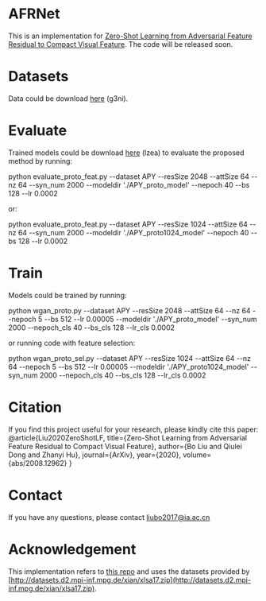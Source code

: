 # AFRNet
This is an implementation for [Zero-Shot Learning from Adversarial Feature Residual to Compact Visual Feature](https://arxiv.org/submit/3344955/view).
The code will be released soon.

# Datasets
Data could be download [here](https://pan.baidu.com/s/1Swib6P5fbAWOI_LrK3ND0Q) (g3ni).

# Evaluate
Trained models could be download [here](https://pan.baidu.com/s/1CjjJwlYim-BOiTi04WXmFA) (lzea) to evaluate the proposed method by running:

python evaluate_proto_feat.py --dataset APY --resSize 2048 --attSize 64 --nz 64 --syn_num 2000 --modeldir './APY_proto_model' --nepoch 40 --bs 128 --lr 0.0002

or:

python evaluate_proto_feat.py --dataset APY --resSize 1024 --attSize 64 --nz 64 --syn_num 2000 --modeldir './APY_proto1024_model' --nepoch 40 --bs 128 --lr 0.0002

# Train
Models could be trained by running:

python wgan_proto.py --dataset APY --resSize 2048 --attSize 64 --nz 64 --nepoch 5 --bs 512 --lr 0.00005 --modeldir './APY_proto_model' --syn_num 2000 --nepoch_cls 40 --bs_cls 128 --lr_cls 0.0002

or running code with feature selection:

python wgan_proto_sel.py --dataset APY --resSize 1024 --attSize 64 --nz 64 --nepoch 5 --bs 512 --lr 0.00005 --modeldir './APY_proto1024_model' --syn_num 2000 --nepoch_cls 40 --bs_cls 128 --lr_cls 0.0002

# Citation
If you find this project useful for your research, please kindly cite this paper:
@article{Liu2020ZeroShotLF,
  title={Zero-Shot Learning from Adversarial Feature Residual to Compact Visual Feature},
  author={Bo Liu and Qiulei Dong and Zhanyi Hu},
  journal={ArXiv},
  year={2020},
  volume={abs/2008.12962}
}

# Contact
If you have any questions, please contact liubo2017@ia.ac.cn

# Acknowledgement
This implementation refers to [this repo](https://github.com/akku1506/Feature-Generating-Networks-for-ZSL) and uses the datasets provided by [http://datasets.d2.mpi-inf.mpg.de/xian/xlsa17.zip](http://datasets.d2.mpi-inf.mpg.de/xian/xlsa17.zip).

#
